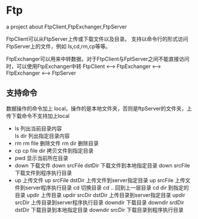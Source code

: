 # Ftp
a project about FtpClient,FtpExchanger,FtpServer

FtpClient可以从FtpServer上传或下载文件以及目录。
  支持以命令行的形式访问FtpServer上的文件，例如 ls,cd,rm,cp等等。
  
FtpExchanger可以用来中转数据，对于FtpClient与FptServer之间不能直接访问时，可以使用FtpExchanger中转
   FtpClient <--> FtpExchanger <--> FtpExchanger <--> FtpServer
   
   
## 支持命令

数据操作的命令加上 local，操作的是本地文件夹，否则是ftpServer的文件夹，上传下载命令不支持加上local

* ls
 列出当前目录内容  
  ls dir 列出指定目录内容         
* rm
  rm file 删除文件
  rm dir  删除目录
* cp
  cp file dir 拷贝文件到指定目录
* pwd 显示当前所在目录
* down  下载文件
   down srcFile dstDir 下载文件到本地指定目录
   down srcFile   下载文件到程序执行目录
* up 上传文件
   up srcFile dstDir 上传文件到server指定目录
   up srcFile  上传文件到server程序执行目录
cd  切换目录
   cd .. 回到上一层目录
   cd dir 到指定的目录
updir 上传目录
   updir srcDir dstDir 上传目录到server指定目录
   updir srcDir  上传目录到server程序执行目录
downdir 下载目录
   downdir srdDir dstDir 下载目录到本地指定目录
   downdir srcDir 下载目录到程序执行目录
                                            
